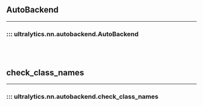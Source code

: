 ## AutoBackend
---
### ::: ultralytics.nn.autobackend.AutoBackend
<br><br>

## check_class_names
---
### ::: ultralytics.nn.autobackend.check_class_names
<br><br>
